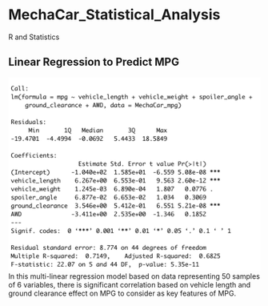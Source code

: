# MechaCar_Statistical_Analysis
R and Statistics

## Linear Regression to Predict MPG
![Multi-Linear Regression Output](resources/multi-linear.png)<br />
In this multi-linear regression model based on data representing 50 samples of 6 variables, there is significant correlation based on vehicle length and ground clearance effect on MPG to consider as key features of MPG.
